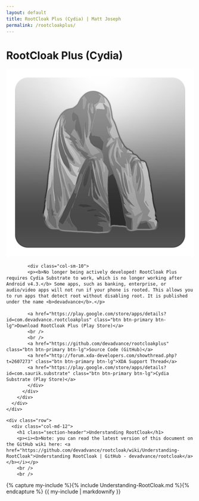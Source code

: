 ```yaml
---
layout: default
title: RootCloak Plus (Cydia) | Matt Joseph
permalink: /rootcloakplus/
---
```



<div class="section top-section materialbrown200">
  <div class="container">
    <div class="row">
      <div class="col-md-12">
        <h1 class="section-header">RootCloak Plus (Cydia)</h1>
      </div>
    </div>
    <div class="row">
      <div class="col-md-12">
        <div class="row">
            <div class="col-sm-2">
             <img class="img-responsive" src="/images/RootCloakIcon.png" />
            </div>

            <div class="col-sm-10">
            <p><b>No longer being actively developed! RootCloak Plus requires Cydia Substrate to work, which is no longer working after Android v4.3.</b> Some apps, such as banking, enterprise, or audio/video apps will not run if your phone is rooted. This allows you to run apps that detect root without disabling root. It is published under the name <b>devadvance</b>.</p>
            
            <a href="https://play.google.com/store/apps/details?id=com.devadvance.rootcloakplus" class="btn btn-primary btn-lg">Download RootCloak Plus (Play Store)</a> 
            <br />
            <br />
            <a href="https://github.com/devadvance/rootcloakplus" class="btn btn-primary btn-lg">Source Code (GitHub)</a>
            <a href="http://forum.xda-developers.com/showthread.php?t=2607273" class="btn btn-primary btn-lg">XDA Support Thread</a>
            <a href="https://play.google.com/store/apps/details?id=com.saurik.substrate" class="btn btn-primary btn-lg">Cydia Substrate (Play Store)</a>
            </div>
          </div>
        </div>
      </div>
    </div>
</div>

<div class="section materialbrownlightprimary">
  <div class="container">

    <div class="row">
      <div class="col-md-12">
        <h1 class="section-header">Understanding RootCloak</h1>
        <p><i><b>Note: you can read the latest version of this document on the GitHub wiki here: <a href="https://github.com/devadvance/rootcloak/wiki/Understanding-RootCloak">Understanding RootCloak | GitHub - devadvance/rootcloak</a></b></i></p>
        <br />
        <br />
{% capture my-include %}{% include Understanding-RootCloak.md %}{% endcapture %}
{{ my-include | markdownify }}
      </div>
    </div>
  </div>
</div>
